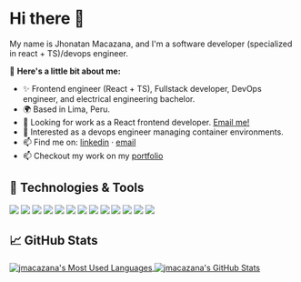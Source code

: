 # Hi there 👋

<!--
**jhonatanmacazana/jhonatanmacazana** is a ✨ _special_ ✨ repository because its `README.md` (this file) appears on your GitHub profile.

Here are some ideas to get you started:

- 🔭 I’m currently working on ...
- 🌱 I’m currently learning ...
- 👯 I’m looking to collaborate on ...
- 🤔 I’m looking for help with ...
- 💬 Ask me about ...
- 📫 How to reach me: ...
- 😄 Pronouns: ...
- ⚡ Fun fact: ...
-->

My name is Jhonatan Macazana, and I'm a software developer (specialized in react + TS)/devops engineer.

👋 **Here's a little bit about me:**

- ✨ Frontend engineer (React + TS), Fullstack developer, DevOps engineer, and electrical engineering bachelor.
- 🌍 Based in Lima, Peru.
- 🎯 Looking for work as a React frontend developer. [Email me!][4]
- 💼 Interested as a devops engineer managing container environments.
- 📫 Find me on: [linkedin][3] · [email][4]
- 📫 Checkout my work on my [portfolio][1]


## 🔧 Technologies & Tools
![](https://img.shields.io/badge/OS-Linux-informational?style=flat&logo=linux&logoColor=white&color=2bbc8a)
![](https://img.shields.io/badge/Editor-VSCode-informational?style=flat&logo=visual-studio-code&logoColor=white&color=2bbc8a)
![](https://img.shields.io/badge/Code-TypeScript-informational?style=flat&logo=typescript&logoColor=white&color=2bbc8a)
![](https://img.shields.io/badge/Code-JavaScript-informational?style=flat&logo=javascript&logoColor=white&color=2bbc8a)
![](https://img.shields.io/badge/Code-Python-informational?style=flat&logo=python&logoColor=white&color=2bbc8a)
![](https://img.shields.io/badge/Code-Golang-informational?style=flat&logo=go&logoColor=white&color=2bbc8a)
![](https://img.shields.io/badge/Code-Make-informational?style=flat&logo=cmake&logoColor=white&color=2bbc8a)
![](https://img.shields.io/badge/Code-Vue-informational?style=flat&logo=vue.js&logoColor=white&color=2bbc8a)
![](https://img.shields.io/badge/Shell-Bash-informational?style=flat&logo=gnu-bash&logoColor=white&color=2bbc8a)
![](https://img.shields.io/badge/Tools-PostgreSQL-informational?style=flat&logo=postgresql&logoColor=white&color=2bbc8a)
![](https://img.shields.io/badge/Tools-Docker-informational?style=flat&logo=docker&logoColor=white&color=2bbc8a)
![](https://img.shields.io/badge/Tools-Kubernetes-informational?style=flat&logo=kubernetes&logoColor=white&color=2bbc8a)
![](https://img.shields.io/badge/Cloud-Digital_Ocean-informational?style=flat&logo=digitalocean&logoColor=white&color=2bbc8a)

## &#x1f4c8; GitHub Stats

<a href="https://github.com/jhonatanmacazana">
  <img align="center" src="https://github-readme-stats.vercel.app/api/top-langs/?username=jhonatanmacazana&hide=java,jupyter%20notebook&title_color=ffffff&text_color=c9cacc&icon_color=2bbc8a&bg_color=1d1f21" alt="jmacazana's Most Used Languages"/>
</a>

<a href="https://github.com/jhonatanmacazana">
  <img align="center" src="https://github-readme-stats.vercel.app/api?username=jhonatanmacazana&show_icons=true&line_height=27&count_private=true&title_color=ffffff&text_color=c9cacc&icon_color=2bbc8a&bg_color=1d1f21" alt="jmacazana's GitHub Stats" />
</a>

<!-- links to your social media accounts -->

[1]: https://jmacazana.com
[2]: https://github.com/jhonatanmacazana
[3]: https://www.linkedin.com/in/jhonatanmacazana
[4]: mailto:jhonatan.macazana1@gmail.com

